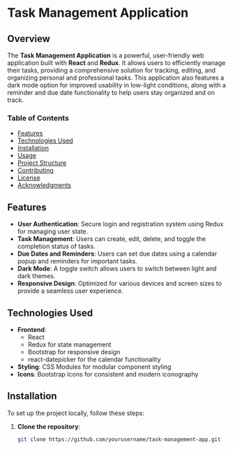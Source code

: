 # Task Management Application

## Overview

The **Task Management Application** is a powerful, user-friendly web application built with **React** and **Redux**. It allows users to efficiently manage their tasks, providing a comprehensive solution for tracking, editing, and organizing personal and professional tasks. This application also features a dark mode option for improved usability in low-light conditions, along with a reminder and due date functionality to help users stay organized and on track.

### Table of Contents

- [Features](#features)
- [Technologies Used](#technologies-used)
- [Installation](#installation)
- [Usage](#usage)
- [Project Structure](#project-structure)
- [Contributing](#contributing)
- [License](#license)
- [Acknowledgments](#acknowledgments)

## Features

- **User Authentication**: Secure login and registration system using Redux for managing user state.
- **Task Management**: Users can create, edit, delete, and toggle the completion status of tasks.
- **Due Dates and Reminders**: Users can set due dates using a calendar popup and reminders for important tasks.
- **Dark Mode**: A toggle switch allows users to switch between light and dark themes.
- **Responsive Design**: Optimized for various devices and screen sizes to provide a seamless user experience.

## Technologies Used

- **Frontend**: 
  - React
  - Redux for state management
  - Bootstrap for responsive design
  - react-datepicker for the calendar functionality
- **Styling**: CSS Modules for modular component styling
- **Icons**: Bootstrap Icons for consistent and modern iconography

## Installation

To set up the project locally, follow these steps:

1. **Clone the repository**:

   ```bash
   git clone https://github.com/yourusername/task-management-app.git
